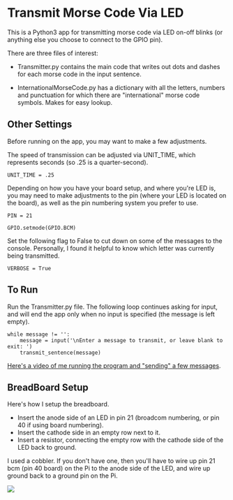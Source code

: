# Transmit Morse Code Via LED

This is a Python3 app for transmitting morse code via LED on-off blinks (or anything else you choose to connect to the GPIO pin).

There are three files of interest:

* Transmitter.py contains the main code that writes out dots and dashes for each morse code in the input sentence.

* InternationalMorseCode.py has a dictionary with all the letters, numbers and punctuation for which there are "international" morse code symbols. Makes for easy lookup.

## Other Settings

Before running on the app, you may want to make a few adjustments.

The speed of transmission can be adjusted via UNIT_TIME, which represents seconds (so .25 is a quarter-second).

    UNIT_TIME = .25

Depending on how you have your board setup, and where you're LED is, you may need to make adjustments to the pin (where your LED is located on the board), as well as the pin numbering system you prefer to use.

    PIN = 21

    GPIO.setmode(GPIO.BCM)

Set the following flag to False to cut down on some of the messages to the console. Personally, I found it helpful to know which letter was currently being transmitted.

    VERBOSE = True

## To Run

Run the Transmitter.py file. The following loop continues asking for input, and will end the app only when no input is specified (the message is left empty).

    while message != '':
        message = input('\nEnter a message to transmit, or leave blank to exit: ')
        transmit_sentence(message)

[Here's a video of me running the program and "sending" a few messages](https://www.youtube.com/watch?v=9kpA4cv_-uM).

## BreadBoard Setup

Here's how I setup the breadboard.

* Insert the anode side of an LED in pin 21 (broadcom numbering, or pin 40 if using board numbering).
* Insert the cathode side in an empty row next to it.
* Insert a resistor, connecting the empty row with the cathode side of the LED back to ground.

I used a cobbler. If you don't have one, then you'll have to wire up pin 21 bcm (pin 40 board) on the Pi to the anode side of the LED, and wire up ground back to a ground pin on the Pi.

![](https://github.com/grantwinney/MorseCode/blob/master/TransmitViaLed/breadboard-single-led-circuit.jpg)
